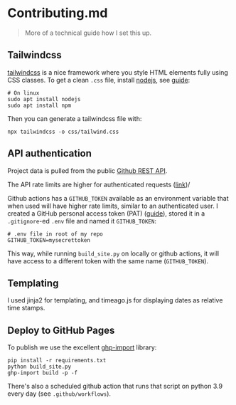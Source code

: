 # Contributing.md

> More of a technical guide how I set this up.

## Tailwindcss

[tailwindcss](https://tailwindcss.com/) is a nice framework where you style HTML elements fully using CSS classes. To get a clean `.css` file, install [nodejs](https://nodejs.org/en/), see [guide](https://www.geeksforgeeks.org/installation-of-node-js-on-linux/):

```shell
# On linux
sudo apt install nodejs
sudo apt install npm
```

Then you can generate a tailwindcss file with:

```shell
npx tailwindcss -o css/tailwind.css
```

## API authentication

Project data is pulled from the public [Github REST API](https://docs.github.com/en/rest/reference/repos).

The API rate limits are higher for authenticated requests ([link](https://docs.github.com/en/rest/overview/resources-in-the-rest-api))/

Github actions has a `GITHUB_TOKEN` available as an environment variable that when used will have higher rate limits, similar to an authenticated user. I created a GitHub personal access token (PAT) ([guide](https://docs.github.com/en/authentication/keeping-your-account-and-data-secure/creating-a-personal-access-token)), stored it in a `.gitignore`-ed `.env` file and named it `GITHUB_TOKEN`:

```
# .env file in root of my repo
GITHUB_TOKEN=mysecrettoken
```

This way, while running `build_site.py` on locally or github actions, it will have access to a different token with the same name (`GITHUB_TOKEN`).

## Templating

I used jinja2 for templating, and timeago.js for displaying dates as relative time stamps.

## Deploy to GitHub Pages

To publish we use the excellent [ghp-import](https://github.com/c-w/ghp-import) library:

```shell
pip install -r requirements.txt
python build_site.py
ghp-import build -p -f
```

There's also a scheduled github action that runs that script on python 3.9 every day (see `.github/workflows`).

